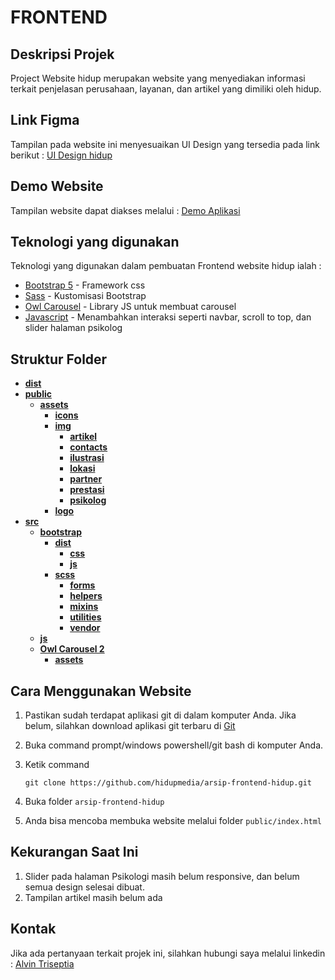 # FRONTEND

## Deskripsi Projek

Project Website hidup merupakan website yang menyediakan informasi terkait penjelasan perusahaan, layanan, dan artikel yang dimiliki oleh hidup.

## Link Figma

Tampilan pada website ini menyesuaikan UI Design yang tersedia pada link berikut : [UI Design hidup](https://www.figma.com/file/xDQH6IVOzn5p320zzE50Jx/Website-HIDUP?node-id=0%3A1)

## Demo Website

Tampilan website dapat diakses melalui :
[Demo Aplikasi](https://alvintriseptia.github.io/coba-frontend-hidup)

## Teknologi yang digunakan

Teknologi yang digunakan dalam pembuatan Frontend website hidup ialah : <br/>

- [Bootstrap 5](https://getbootstrap.com/) - Framework css
- [Sass](https://sass-lang.com/) - Kustomisasi Bootstrap
- [Owl Carousel](http://owlcarousel2.github.io/OwlCarousel2/) - Library JS untuk membuat carousel
- [Javascript](https://developer.mozilla.org/en-US/docs/Web/JavaScript) - Menambahkan interaksi seperti navbar, scroll to top, dan slider halaman psikolog

## Struktur Folder

<!-- tree generated by markdown-notes-tree starts here -->

- [**dist**](dist)
- [**public**](public)
  - [**assets**](public/assets)
    - [**icons**](public/assets/icons)
    - [**img**](public/assets/img)
      - [**artikel**](public/assets/img/artikel)
      - [**contacts**](public/assets/img/contacts)
      - [**ilustrasi**](public/assets/img/ilustrasi)
      - [**lokasi**](public/assets/img/lokasi)
      - [**partner**](public/assets/img/partner)
      - [**prestasi**](public/assets/img/prestasi)
      - [**psikolog**](public/assets/img/psikolog)
    - [**logo**](public/assets/logo)
- [**src**](src)
  - [**bootstrap**](src/bootstrap)
    - [**dist**](src/bootstrap/dist)
      - [**css**](src/bootstrap/dist/css)
      - [**js**](src/bootstrap/dist/js)
    - [**scss**](src/bootstrap/scss)
      - [**forms**](src/bootstrap/scss/forms)
      - [**helpers**](src/bootstrap/scss/helpers)
      - [**mixins**](src/bootstrap/scss/mixins)
      - [**utilities**](src/bootstrap/scss/utilities)
      - [**vendor**](src/bootstrap/scss/vendor)
  - [**js**](src/js)
  - [**Owl Carousel 2**](src/owl-carousel)
    - [**assets**](src/owl-carousel/assets)

<!-- tree generated by markdown-notes-tree ends here -->

## Cara Menggunakan Website

1. Pastikan sudah terdapat aplikasi git di dalam komputer Anda. Jika belum, silahkan download aplikasi git terbaru di [Git](https://git-scm.com/downloads)
2. Buka command prompt/windows powershell/git bash di komputer Anda.
3. Ketik command

   `git clone https://github.com/hidupmedia/arsip-frontend-hidup.git`

4. Buka folder `arsip-frontend-hidup`
5. Anda bisa mencoba membuka website melalui folder `public/index.html`

## Kekurangan Saat Ini

1. Slider pada halaman Psikologi masih belum responsive, dan belum semua design selesai dibuat.
2. Tampilan artikel masih belum ada

## Kontak

Jika ada pertanyaan terkait projek ini, silahkan hubungi saya melalui linkedin : [Alvin Triseptia](https://linkedin.com/in/alvin-triseptia-mairis)
